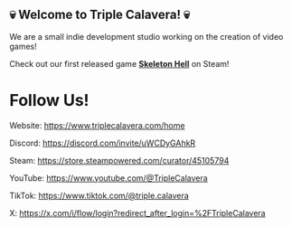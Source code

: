 ## 💀 Welcome to Triple Calavera! 💀

We are a small indie development studio working on the creation of video games!

Check out our first released game **[Skeleton Hell](https://store.steampowered.com/app/3082170/Skeleton_Hell/)** on Steam!

# Follow Us!
Website: https://www.triplecalavera.com/home

Discord: https://discord.com/invite/uWCDyGAhkR

Steam: https://store.steampowered.com/curator/45105794

YouTube: https://www.youtube.com/@TripleCalavera

TikTok: https://www.tiktok.com/@triple.calavera

X: https://x.com/i/flow/login?redirect_after_login=%2FTripleCalavera
